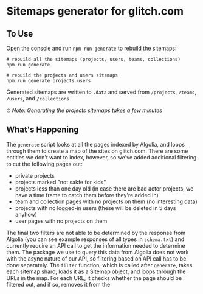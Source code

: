 # Sitemaps generator for glitch.com

To Use
---

Open the console and run `npm run generate` to rebuild the sitemaps:

```
# rebuild all the sitemaps (projects, users, teams, collections)
npm run generate

# rebuild the projects and users sitemaps
npm run generate projects users
```
Generated sitemaps are written to `.data` and served from `/projects`, `/teams`, `/users`, and `/collections`

⏱ *Note: Generating the projects sitemaps takes a few minutes*

What's Happening
---

The `generate` script looks at all the pages indexed by Algolia, and loops through them to create a map of the sites on glitch.com.
There are some entities we don't want to index, however, so we've added additional filtering to cut the following pages out:
-  private projects
-  projects marked "not sakfe for kids"
-  projects less than one day old (in case there are bad actor projects, we have a time frame to catch them before they're added in)
-  team and collection pages with no projects on them (no interesting data)
-  projects with no logged-in users (these will be deleted in 5 days anyhow)
-  user pages with no projects on them

The final two filters are not able to be determined by the response from Algolia (you can see example responses of all types in `schema.txt`) and currently require an API call to get the information needed to determine them.
The package we use to query this data from Algolia does not work with the async nature of our API, so filtering based on API call has to be done separately.
The `filter` function, which is called after `generate`, takes each sitemap shard, loads it as a Sitemap object, and loops through the URLs in the map.
For each URL, it checks whether the page should be filtered out, and if so, removes it from the 